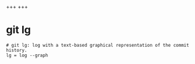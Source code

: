 +++
+++

# git lg

```gitconfig
# git lg: log with a text-based graphical representation of the commit history.
lg = log --graph
```